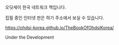 오딧세이 한국 네트워크 책입니다.

집필 중인 인터넷 판은 하기 주소에서 보실 수 있습니다. 

https://ohdsi-korea.github.io/TheBookOfOhdsiKorea/

Under the Development
